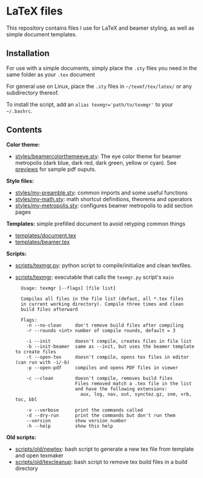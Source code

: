 # LaTeX files

This repository contains files I use for LaTeX and beamer styling, as well
as simple document templates.

## Installation

For use with a simple documents, simply place the `.sty` files you need in
the same folder as your `.tex` document

For general use on Linux, place the `.sty` files in `~/texmf/tex/latex/` or any subdirectory thereof.

To install the script, add an `alias texmgr='path/to/texmgr'` to your `~/.bashrc`.

## Contents

**Color theme:**
- [styles/beamercolorthemeeye.sty](./styles/beamercolorthemeeye.sty): The eye color theme for beamer metropolis (dark blue, dark red, dark green, yellow or cyan). See [previews](./previews) for sample pdf ouputs.

**Style files:**
- [styles/my-preamble.sty](./styles/my-preamble.sty): common imports and some useful functions
- [styles/my-math.sty](./styles/my-math.sty): math shortcut definitions, theorems and operators
- [styles/my-metropolis.sty](./styles/my-math.sty): configures beamer metropolis to add section pages

**Templates:** simple prefilled document to avoid retyping common things
- [templates/document.tex](./template/document.tex)
- [templates/beamer.tex](./template/document.tex)

**Scripts:**
- [scripts/texmgr.py](scripts/texmgr.py): python script to compile/initialize and clean texfiles.
- [scripts/texmgr](scripts/texmgr): executable that calls the `texmgr.py` script's `main`

		Usage: texmgr [--flags] [file list]

		Compiles all files in the file list (defaut, all *.tex files
		in current working directory). Compile three times and clean
		build files afterward

		Flags:
		  -n --no-clean     don't remove build files after compiling
		  -r --rounds <int> number of compile rounds, default = 3

		  -i --init         doesn't compile, creates files in file list
		  -b --init-beamer  same as --init, but uses the beamer template to create files
		  -t --open-tex     doesn't compile, opens tex files in editor (can run with -i/-b)
		  -p --open-pdf     compiles and opens PDF files in viewer

		  -c --clean        doesn't compile, removes build files
		                    Files removed match a .tex file in the list
		                    and have the following extensions:
		                      aux, log, nav, out, synctez.gz, snm, vrb, toc, bbl

		  -v --verbose      print the commands called
		  -d --dry-run      print the commands but don't run them
		  --version         show version number
		  -h --help         show this help


**Old scripts:**
- [scripts/old/newtex](./scripts/old/newtex): bash script to generate a new tex file from template and open texmaker
- [scripts/old/texcleanup](./scripts/old/texcleanup): bash script to remove tex build files in a build directory
